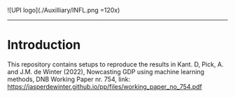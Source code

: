 ![UPI logo](./Auxilliary/INFL.png =120x)

---

# Introduction 
This repository contains setups to reproduce the results in Kant. D, Pick, A. and J.M. de Winter (2022), Nowcasting GDP using machine learning methods, DNB Working Paper nr. 754, link: https://jasperdewinter.github.io/pp/files/working_paper_no_754.pdf
 


